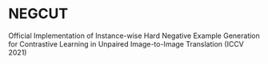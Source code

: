# NEGCUT
Official Implementation of Instance-wise Hard Negative Example Generation for Contrastive Learning in Unpaired Image-to-Image Translation (ICCV 2021)
